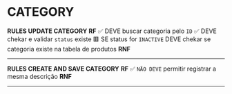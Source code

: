 

# CATEGORY

**RULES UPDATE CATEGORY**
    **RF**
        ✅ DEVE buscar categoria pelo `ID`
        ✅ DEVE chekar e validar `status` existe
        🟥 SE status for `INACTIVE` DEVE chekar se categoria existe na tabela de produtos
    **RNF**
        
--------------------------------------------------------------------------------

**RULES CREATE AND SAVE CATEGORY**
    **RF**
        ✅ `NÃO DEVE` permitir registrar a mesma descrição
    **RNF**

--------------------------------------------------------------------------------